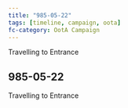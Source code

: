 ```yaml
---
title: "985-05-22"
tags: [timeline, campaign, oota]
fc-category: OotA Campaign
---
```

<span class='ob-timelines'
	data-date='985-05-22-00'
	data-title='Campaign: NAGA Adventures'
	data-class='orange'> Travelling to Entrance </span>
## 985-05-22
Travelling to Entrance

